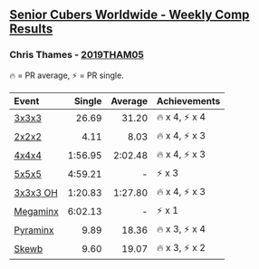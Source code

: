 <style>table {white-space: nowrap;}</style>

## [Senior Cubers Worldwide - Weekly Comp Results](/scw-comp/results/)
### Chris Thames - [2019THAM05](https://www.worldcubeassociation.org/persons/2019THAM05)

<span style="white-space: nowrap;">🔥 = PR average</span>, <span style="white-space: nowrap;">⚡ = PR single</span>.

| Event | Single | Average | Achievements|
| :-- | --: | --: | :-- |
| [3x3x3](333.md) | 26.69 | 31.20 | 🔥 x 4, ⚡ x 4 |
| [2x2x2](222.md) | 4.11 | 8.03 | 🔥 x 4, ⚡ x 3 |
| [4x4x4](444.md) | 1:56.95 | 2:02.48 | 🔥 x 4, ⚡ x 3 |
| [5x5x5](555.md) | 4:59.21 | - | ⚡ x 3 |
| [3x3x3 OH](333oh.md) | 1:20.83 | 1:27.80 | 🔥 x 4, ⚡ x 3 |
| [Megaminx](minx.md) | 6:02.13 | - | ⚡ x 1 |
| [Pyraminx](pyram.md) | 9.89 | 18.36 | 🔥 x 3, ⚡ x 4 |
| [Skewb](skewb.md) | 9.60 | 19.07 | 🔥 x 3, ⚡ x 2 |

<!-- Global site tag (gtag.js) - Google Analytics -->
<script async src="https://www.googletagmanager.com/gtag/js?id=UA-86348435-3"></script>
<script>window.dataLayer = window.dataLayer || []; function gtag() {dataLayer.push(arguments);} gtag('js', new Date()); gtag('config', 'UA-86348435-3');</script>
